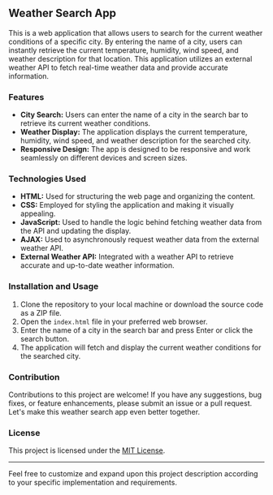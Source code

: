 ## Weather Search App

This is a web application that allows users to search for the current weather conditions of a specific city. By entering the name of a city, users can instantly retrieve the current temperature, humidity, wind speed, and weather description for that location. This application utilizes an external weather API to fetch real-time weather data and provide accurate information.

### Features

- **City Search:** Users can enter the name of a city in the search bar to retrieve its current weather conditions.
- **Weather Display:** The application displays the current temperature, humidity, wind speed, and weather description for the searched city.
- **Responsive Design:** The app is designed to be responsive and work seamlessly on different devices and screen sizes.

### Technologies Used

- **HTML:** Used for structuring the web page and organizing the content.
- **CSS:** Employed for styling the application and making it visually appealing.
- **JavaScript:** Used to handle the logic behind fetching weather data from the API and updating the display.
- **AJAX:** Used to asynchronously request weather data from the external weather API.
- **External Weather API:** Integrated with a weather API to retrieve accurate and up-to-date weather information.

### Installation and Usage

1. Clone the repository to your local machine or download the source code as a ZIP file.
2. Open the `index.html` file in your preferred web browser.
3. Enter the name of a city in the search bar and press Enter or click the search button.
4. The application will fetch and display the current weather conditions for the searched city.


### Contribution

Contributions to this project are welcome! If you have any suggestions, bug fixes, or feature enhancements, please submit an issue or a pull request. Let's make this weather search app even better together.

### License

This project is licensed under the [MIT License](LICENSE).

---

Feel free to customize and expand upon this project description according to your specific implementation and requirements.
